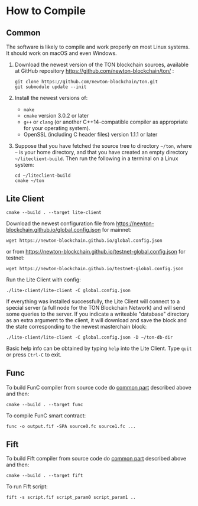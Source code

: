 # How to Compile

## Common

The software is likely to compile and work properly on most Linux systems. It should work on macOS and even Windows.

1) Download the newest version of the TON blockchain sources, available at GitHub repository https://github.com/newton-blockchain/ton/ :

    ```
    git clone https://github.com/newton-blockchain/ton.git
    git submodule update --init
    ```

2) Install the newest versions of:
    - `make`
    - `cmake` version 3.0.2 or later
   - `g++` or `clang` (or another C++14-compatible compiler as appropriate for your operating system).
    - OpenSSL (including C header files) version 1.1.1 or later

3) Suppose that you have fetched the source tree to directory `~/ton`, where `~` is your home directory, and that you have created an empty directory `~/liteclient-build`. Then run the following in a terminal on a Linux system:

    ```
    cd ~/liteclient-build
    cmake ~/ton
    ```

## Lite Client

```
cmake --build . --target lite-client
```

Download the newest configuration file from https://newton-blockchain.github.io/global.config.json for mainnet:

```
wget https://newton-blockchain.github.io/global.config.json
```

or from https://newton-blockchain.github.io/testnet-global.config.json for testnet:

```
wget https://newton-blockchain.github.io/testnet-global.config.json
```

Run the Lite Client with config:

```
./lite-client/lite-client -C global.config.json
```

If everything was installed successfully, the Lite Client will connect to a special server (a full node for the TON Blockchain Network) and will send some queries to the server.
If you indicate a writeable "database" directory as an extra argument to the client, it will download and save the block and the state corresponding to the newest masterchain block:

```
./lite-client/lite-client -C global.config.json -D ~/ton-db-dir
```

Basic help info can be obtained by typing `help` into the Lite Client. Type `quit` or press `Ctrl-C` to exit.


## Func

To build FunC compiler from source code do [common part](/compile.md#Common) described above and then: 

```
cmake --build . --target func
```

To compile FunC smart contract:

```
func -o output.fif -SPA source0.fc source1.fc ...
```

## Fift

To build Fift compiler from source code do [common part](/compile.md#Common) described above and then:

```
cmake --build . --target fift
```

To run Fift script:

```
fift -s script.fif script_param0 script_param1 ..
```

